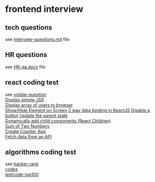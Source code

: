 # frontend interview
## tech questions
see [interview-questions.md](interview-questions.md) file   
## HR questions
see [HR-qa.docx](HR-qa.docx) file   
## react coding test    
see [visible-question](visible-question/README.md)  
[Display simple JSX](https://codepen.io/angelo_jin/pen/wvrygZa)         
[Display array of users to browser](https://codepen.io/angelo_jin/pen/QWqQdXE)      
[Show/Hide Element on Screen](https://codepen.io/angelo_jin/pen/zYERZZL)
[2 way data binding in ReactJS](https://codepen.io/angelo_jin/pen/MWEQmqN)
[Disable a button](https://codepen.io/angelo_jin/pen/YzrazGY)
[Update the parent state](https://codepen.io/angelo_jin/pen/JjrLjOy)        
[Dynamically add child components (React Children)](https://codepen.io/angelo_jin/pen/BawrpeX)      
[Sum of Two Numbers](https://codepen.io/angelo_jin/pen/zYEWZNR)     
[Create Counter App](https://codepen.io/angelo_jin/pen/mdBxWwN)     
[Fetch data from an API](https://codepen.io/angelo_jin/pen/oNGqZpm)  
## algorithms coding test 
see [hacker-rank](hacker-rank/anagram.js)       
[codes](codes/README.md)        
[leetcode-top100](leetcode-top100/101.对称二叉树.js)        